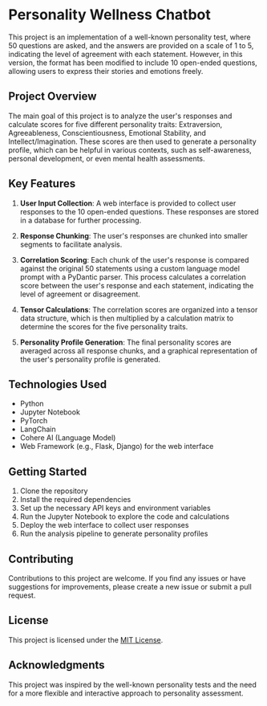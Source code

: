 # Personality Wellness Chatbot

This project is an implementation of a well-known personality test, where 50 questions are asked, and the answers are provided on a scale of 1 to 5, indicating the level of agreement with each statement. However, in this version, the format has been modified to include 10 open-ended questions, allowing users to express their stories and emotions freely.

## Project Overview

The main goal of this project is to analyze the user's responses and calculate scores for five different personality traits: Extraversion, Agreeableness, Conscientiousness, Emotional Stability, and Intellect/Imagination. These scores are then used to generate a personality profile, which can be helpful in various contexts, such as self-awareness, personal development, or even mental health assessments.

## Key Features

1. **User Input Collection**: A web interface is provided to collect user responses to the 10 open-ended questions. These responses are stored in a database for further processing.

2. **Response Chunking**: The user's responses are chunked into smaller segments to facilitate analysis.

3. **Correlation Scoring**: Each chunk of the user's response is compared against the original 50 statements using a custom language model prompt with a PyDantic parser. This process calculates a correlation score between the user's response and each statement, indicating the level of agreement or disagreement.

4. **Tensor Calculations**: The correlation scores are organized into a tensor data structure, which is then multiplied by a calculation matrix to determine the scores for the five personality traits.

5. **Personality Profile Generation**: The final personality scores are averaged across all response chunks, and a graphical representation of the user's personality profile is generated.

## Technologies Used

- Python
- Jupyter Notebook
- PyTorch
- LangChain
- Cohere AI (Language Model)
- Web Framework (e.g., Flask, Django) for the web interface

## Getting Started

1. Clone the repository
2. Install the required dependencies
3. Set up the necessary API keys and environment variables
4. Run the Jupyter Notebook to explore the code and calculations
5. Deploy the web interface to collect user responses
6. Run the analysis pipeline to generate personality profiles

## Contributing

Contributions to this project are welcome. If you find any issues or have suggestions for improvements, please create a new issue or submit a pull request.

## License

This project is licensed under the [MIT License](LICENSE).

## Acknowledgments

This project was inspired by the well-known personality tests and the need for a more flexible and interactive approach to personality assessment.
